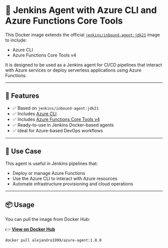 # 🧩 Jenkins Agent with Azure CLI and Azure Functions Core Tools

This Docker image extends the official [`jenkins/inbound-agent:jdk21`](https://hub.docker.com/r/jenkins/inbound-agent) image to include:

- Azure CLI
- Azure Functions Core Tools v4

It is designed to be used as a Jenkins agent for CI/CD pipelines that interact with Azure services or deploy serverless applications using Azure Functions.

---

## 🚀 Features

- ✅ Based on `jenkins/inbound-agent:jdk21`
- ✅ Includes [Azure CLI](https://learn.microsoft.com/en-us/cli/azure/)
- ✅ Includes [Azure Functions Core Tools v4](https://learn.microsoft.com/en-us/azure/azure-functions/functions-run-local)
- ✅ Ready-to-use in Jenkins Docker-based agents
- ✅ Ideal for Azure-based DevOps workflows

---

## 🧰 Use Case

This agent is useful in Jenkins pipelines that:

- Deploy or manage Azure Functions
- Use the Azure CLI to interact with Azure resources
- Automate infrastructure provisioning and cloud operations

---

## 📦 Usage

You can pull the image from Docker Hub:

👉 **[View on Docker Hub](https://hub.docker.com/r/alejandro1999/azure-agent)**

```bash
docker pull alejandro1999/azure-agent:1.0.0
